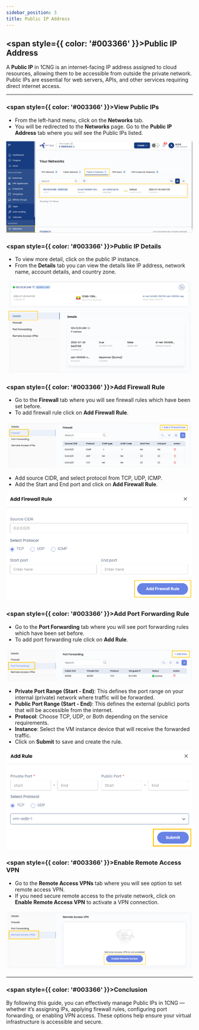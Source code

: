 ```yaml
---
sidebar_position: 3
title: Public IP Address
---
```


## <span style={{ color: '#003366' }}>Public IP Address</span>

A **Public IP** in 1CNG is an internet-facing IP address assigned to cloud resources, allowing them to be accessible from outside the private network. Public IPs are essential for web servers, APIs, and other services requiring direct internet access.

-----

### <span style={{ color: '#003366' }}>View Public IPs</span>

- From the left-hand menu, click on the **Networks** tab.
- You will be redirected to the **Networks** page. Go to the **Public IP Address** tab where you will see the Public IPs listed.

![Public IP List](images/view-public-ips.png)

### <span style={{ color: '#003366' }}>Public IP Details</span>

- To view more detail, click on the public IP instance.
- From the **Details** tab you can view the details like IP address, network name, account details, and country zone.

![Public IP Details](images/public-ip-detail.png)

### <span style={{ color: '#003366' }}>Add Firewall Rule</span>

- Go to the **Firewall** tab where you will see firewall rules which have been set before. 
- To add firewall rule click on **Add Firewall Rule**.

![Firewall Rules Tab](images/add-firewall.png)

- Add source CIDR, and select protocol from TCP, UDP, ICMP.
- Add the Start and End port and click on **Add Firewall Rule**.

![Add Firewall Rule Form](images/public_ip_4.png)


### <span style={{ color: '#003366' }}>Add Port Forwarding Rule</span>

- Go to the **Port Forwarding** tab where you will see port forwarding rules which have been set before. 
- To add port forwarding rule click on **Add Rule**.

![Port Forwarding Tab](images/public_ip_5.png)

- **Private Port Range (Start - End)**: This defines the port range on your internal (private) network where traffic will be forwarded.
- **Public Port Range (Start - End)**: This defines the external (public) ports that will be accessible from the internet.
- **Protocol**: Choose TCP, UDP, or Both depending on the service requirements.
- **Instance**: Select the VM instance device that will receive the forwarded traffic.
- Click on **Submit** to save and create the rule.

![Add Port Forwarding Rule](images/public_ip_6.png)

### <span style={{ color: '#003366' }}>Enable Remote Access VPN</span>

- Go to the **Remote Access VPNs** tab where you will see option to set remote access VPN.
- If you need secure remote access to the private network, click on **Enable Remote Access VPN** to activate a VPN connection.

![Enable Remote Access VPN](images/public_ip_7.png)

-----

### <span style={{ color: '#003366' }}>Conclusion</span>

By following this guide, you can effectively manage Public IPs in 1CNG — whether it’s assigning IPs, applying firewall rules, configuring port forwarding, or enabling VPN access. These options help ensure your virtual infrastructure is accessible and secure.
